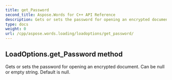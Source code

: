 ```yaml
---
title: get_Password
second_title: Aspose.Words for C++ API Reference
description: Gets or sets the password for opening an encrypted document. Can be null or empty string. Default is null. 
type: docs
weight: 0
url: /cpp/aspose.words.loading/loadoptions/get_password/
---
```

## LoadOptions.get_Password method


Gets or sets the password for opening an encrypted document. Can be null or empty string. Default is null.

